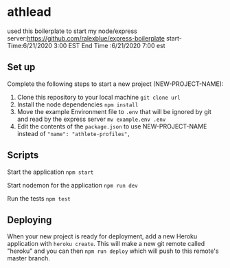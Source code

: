 # athlead

used this boilerplate to start my node/express server:https://github.com/ralexblue/express-boilerplate
start-Time:6/21/2020 3:00 EST
End Time :6/21/2020  7:00 est


## Set up

Complete the following steps to start a new project (NEW-PROJECT-NAME):

1. Clone this repository to your local machine `git clone url`
2. Install the node dependencies `npm install`
3. Move the example Environment file to `.env` that will be ignored by git and read by the express server `mv example.env .env`
4. Edit the contents of the `package.json` to use NEW-PROJECT-NAME instead of `"name": "athlete-profiles",`

## Scripts

Start the application `npm start`

Start nodemon for the application `npm run dev`

Run the tests `npm test`

## Deploying

When your new project is ready for deployment, add a new Heroku application with `heroku create`. This will make a new git remote called "heroku" and you can then `npm run deploy` which will push to this remote's master branch.


